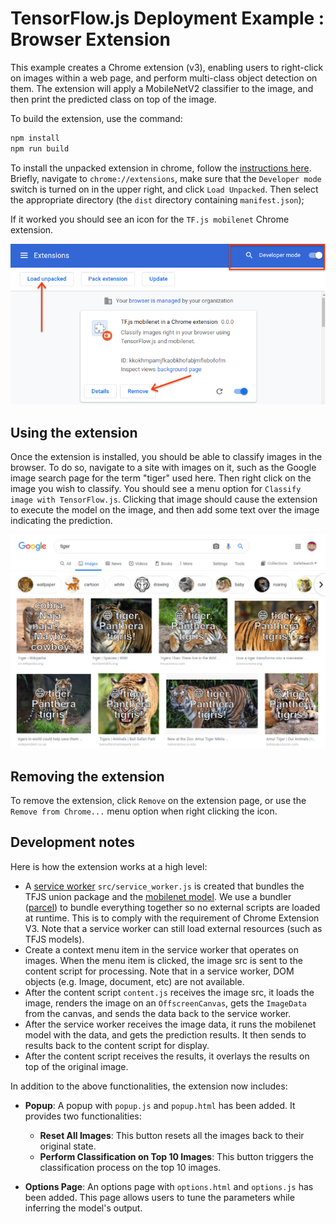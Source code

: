 # TensorFlow.js Deployment Example : Browser Extension

This example creates a Chrome extension (v3), enabling users to right-click on
images within a web page, and perform multi-class object detection on them. The
extension will apply a MobileNetV2 classifier to the image, and then print
the predicted class on top of the image.

To build the extension, use the command:

```sh
npm install
npm run build
```

To install the unpacked extension in chrome, follow the [instructions here](https://developer.chrome.com/extensions/getstarted).  Briefly, navigate to `chrome://extensions`, make sure that the `Developer mode` switch is turned on in the upper right, and click `Load Unpacked`.  Then select the appropriate directory (the `dist` directory containing `manifest.json`);

If it worked you should see an icon for the `TF.js mobilenet` Chrome extension.

![install page illustration](./install.png "install page")


Using the extension
----
Once the extension is installed, you should be able to classify images in the browser.  To do so, navigate to a site with images on it, such as the Google image search page for the term "tiger" used here.  Then right click on the image you wish to classify.  You should see a menu option for `Classify image with TensorFlow.js`.  Clicking that image should cause the extension to execute the model on the image, and then add some text over the image indicating the prediction.

![usage](./usage.png "usage")


Removing the extension
----
To remove the extension, click `Remove` on the extension page, or use the `Remove from Chrome...` menu option when right clicking the icon.

## Development notes

Here is how the extension works at a high level:

- A [service worker](https://developer.chrome.com/docs/extensions/mv3/migrating_to_service_workers/) `src/service_worker.js` is created that bundles
the TFJS union package and the [mobilenet model](https://github.com/tensorflow/tfjs-models/tree/master/mobilenet). We use a bundler
([parcel](https://parceljs.org/)) to bundle everything together so no external
scripts are loaded at runtime. This is to comply with the requirement of Chrome Extension V3. Note that a service worker can still load external resources
(such as TFJS models).
- Create a context menu item in the service worker that operates on images.
When the menu item is clicked, the image src is sent to the content script for
processing. Note that in a service worker, DOM objects (e.g. Image, document,
etc) are not available.
- After the content script `content.js` receives the image src, it loads the
image, renders the image on an `OffscreenCanvas`, gets the `ImageData` from the
canvas, and sends the data back to the service worker.
- After the service worker receives the image data, it runs the mobilenet model
with the data, and gets the prediction results. It then sends to results back
to the content script for display.
- After the content script receives the results, it overlays the results on top
of the original image.


In addition to the above functionalities, the extension now includes:

  - **Popup**: A popup with `popup.js` and `popup.html` has been added. It provides two functionalities:
    - **Reset All Images**: This button resets all the images back to their original state.
    - **Perform Classification on Top 10 Images**: This button triggers the classification process on the top 10 images.
  
  - **Options Page**: An options page with `options.html` and `options.js` has been added. This page allows users to tune the parameters while inferring the model's output.